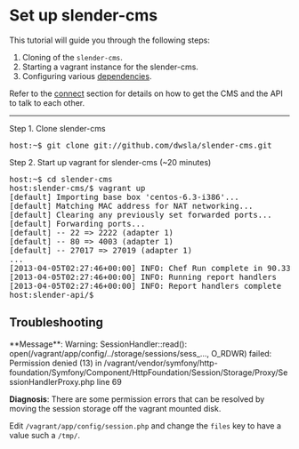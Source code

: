 # Set up slender-cms

This tutorial will guide you through the following steps:

1. Cloning of the `slender-cms`.
1. Starting a vagrant instance for the slender-cms.
1. Configuring various [dependencies](../dependencies.html).

Refer to the [connect](connect.html) section for details on how to get the CMS and the API to talk to each other.

-----

Step 1. Clone slender-cms
<pre>
host:~$ git clone git://github.com/dwsla/slender-cms.git
</pre>

Step 2. Start up vagrant for slender-cms
(~20 minutes)
<pre>
host:~$ cd slender-cms
host:slender-cms/$ vagrant up
[default] Importing base box 'centos-6.3-i386'...
[default] Matching MAC address for NAT networking...
[default] Clearing any previously set forwarded ports...
[default] Forwarding ports...
[default] -- 22 => 2222 (adapter 1)
[default] -- 80 => 4003 (adapter 1)
[default] -- 27017 => 27019 (adapter 1)
...
[2013-04-05T02:27:46+00:00] INFO: Chef Run complete in 90.334180485 seconds
[2013-04-05T02:27:46+00:00] INFO: Running report handlers
[2013-04-05T02:27:46+00:00] INFO: Report handlers complete
host:slender-api/$ 
</pre>

## Troubleshooting

<span>
**Message**: Warning: SessionHandler::read(): open(/vagrant/app/config/../storage/sessions/sess_..., O_RDWR) failed: Permission denied (13) in /vagrant/vendor/symfony/http-foundation/Symfony/Component/HttpFoundation/Session/Storage/Proxy/SessionHandlerProxy.php line 69 

**Diagnosis**: There are some permission errors that can be resolved by moving the session storage off the vagrant mounted disk.

Edit `/vagrant/app/config/session.php` and change the `files` key to have a value such a `/tmp/`.
</span>
